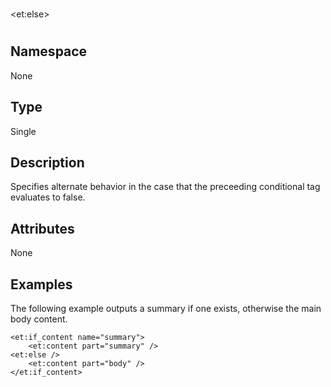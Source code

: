# 

&lt;et:else&gt;

 #

## Namespace ##
None

## Type ##
Single

## Description ##
Specifies alternate behavior in the case that the preceeding conditional tag evaluates to false.

## Attributes ##
None

## Examples ##

The following example outputs a summary if one exists, otherwise the main body content.

```
<et:if_content name="summary">
	<et:content part="summary" />
<et:else />
	<et:content part="body" />
</et:if_content>
```